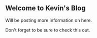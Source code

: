 ## Welcome to Kevin's Blog

Will be posting more information on here.

<title>Sharing Link Validation</title>

Don't forget to be sure to check this out.

<title>EXCEL</title>

<title>Login</title>
